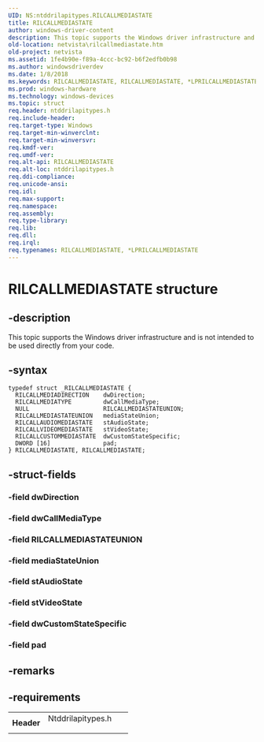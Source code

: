 ```yaml
---
UID: NS:ntddrilapitypes.RILCALLMEDIASTATE
title: RILCALLMEDIASTATE
author: windows-driver-content
description: This topic supports the Windows driver infrastructure and is not intended to be used directly from your code.
old-location: netvista\rilcallmediastate.htm
old-project: netvista
ms.assetid: 1fe4b90e-f89a-4ccc-bc92-b6f2edfb0b98
ms.author: windowsdriverdev
ms.date: 1/8/2018
ms.keywords: RILCALLMEDIASTATE, RILCALLMEDIASTATE, *LPRILCALLMEDIASTATE
ms.prod: windows-hardware
ms.technology: windows-devices
ms.topic: struct
req.header: ntddrilapitypes.h
req.include-header: 
req.target-type: Windows
req.target-min-winverclnt: 
req.target-min-winversvr: 
req.kmdf-ver: 
req.umdf-ver: 
req.alt-api: RILCALLMEDIASTATE
req.alt-loc: ntddrilapitypes.h
req.ddi-compliance: 
req.unicode-ansi: 
req.idl: 
req.max-support: 
req.namespace: 
req.assembly: 
req.type-library: 
req.lib: 
req.dll: 
req.irql: 
req.typenames: RILCALLMEDIASTATE, *LPRILCALLMEDIASTATE
---
```


# RILCALLMEDIASTATE structure



## -description
This topic supports the Windows driver infrastructure and is not intended to be used directly from your code.



## -syntax

````
typedef struct _RILCALLMEDIASTATE {
  RILCALLMEDIADIRECTION    dwDirection;
  RILCALLMEDIATYPE         dwCallMediaType;
  NULL                     RILCALLMEDIASTATEUNION;
  RILCALLMEDIASTATEUNION   mediaStateUnion;
  RILCALLAUDIOMEDIASTATE   stAudioState;
  RILCALLVIDEOMEDIASTATE   stVideoState;
  RILCALLCUSTOMMEDIASTATE  dwCustomStateSpecific;
  DWORD [16]               pad;
} RILCALLMEDIASTATE, RILCALLMEDIASTATE;
````


## -struct-fields

### -field dwDirection


### -field dwCallMediaType


### -field RILCALLMEDIASTATEUNION


### -field mediaStateUnion


### -field stAudioState


### -field stVideoState


### -field dwCustomStateSpecific


### -field pad


## -remarks


## -requirements
<table>
<tr>
<th width="30%">
Header

</th>
<td width="70%">
<dl>
<dt>Ntddrilapitypes.h</dt>
</dl>
</td>
</tr>
</table>